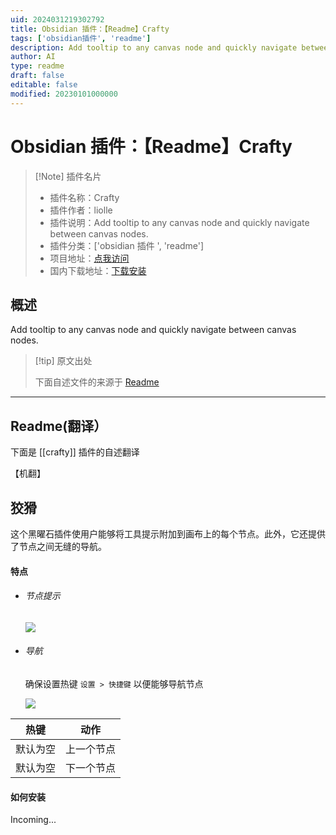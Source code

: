 ```yaml
---
uid: 2024031219302792
title: Obsidian 插件：【Readme】Crafty
tags: ['obsidian插件', 'readme']
description: Add tooltip to any canvas node and quickly navigate between canvas nodes.
author: AI
type: readme
draft: false
editable: false
modified: 20230101000000
---
```


# Obsidian 插件：【Readme】Crafty

> [!Note] 插件名片
> - 插件名称：Crafty
> - 插件作者：liolle
> - 插件说明：Add tooltip to any canvas node and quickly navigate between canvas nodes.
> - 插件分类：['obsidian 插件 ', 'readme']
> - 项目地址：[点我访问](https://github.com/liolle/Crafty)
> - 国内下载地址：[下载安装](https://pkmer.cn/products/plugin/pluginMarket/?crafty)

## 概述

Add tooltip to any canvas node and quickly navigate between canvas nodes.

> [!tip] 原文出处
>
>下面自述文件的来源于 [Readme](https://ghproxy.net/https://raw.githubusercontent.com/liolle/Crafty/master/README.md)

---

## Readme(翻译）

下面是 [[crafty]] 插件的自述翻译

【机翻】

## 狡猾

这个黑曜石插件使用户能够将工具提示附加到画布上的每个节点。此外，它还提供了节点之间无缝的导航。

#### 特点

- ###### 节点提示

    ![](https://cdn.pkmer.cn/covers/crafty_2_0.gif!pkmer)

- ###### 导航

    确保设置热键 `设置 > 快捷键` 以便能够导航节点

    ![](https://cdn.pkmer.cn/covers/crafty_2_1.gif!pkmer)

| 热键             | 动作          |
| ---------------- | ------------- |
| 默认为空        | 上一个节点    |
| 默认为空        | 下一个节点    |

#### 如何安装

Incoming...
